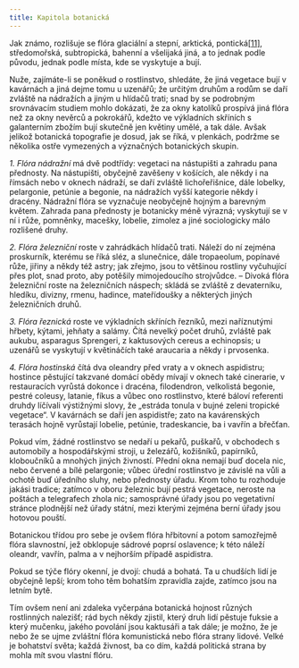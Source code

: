 ```yaml
---
title: Kapitola botanická
---
```


Jak známo, rozlišuje se flóra glaciální a stepní, arktická, pontická[\[11\]](./resources/undefined), středomořská, subtropická, bahenní a všelijaká jiná, a to jednak podle původu, jednak podle místa, kde se vyskytuje a bují.

Nuže, zajímáte-li se poněkud o rostlinstvo, shledáte, že jiná vegetace bují v kavárnách a jiná dejme tomu u uzenářů; že určitým druhům a rodům se daří zvláště na nádražích a jiným u hlídačů trati; snad by se podrobným srovnávacím studiem mohlo dokázati, že za okny katolíků prospívá jiná flóra než za okny nevěrců a pokrokářů, kdežto ve výkladních skříních s galanterním zbožím bují skutečně jen květiny umělé, a tak dále. Avšak jelikož botanická topografie je dosud, jak se říká, v plenkách, podržme se několika ostře vymezených a význačných botanických skupin.

_1\. Flóra nádražní_ má dvě podtřídy: vegetaci na nástupišti a zahradu pana přednosty. Na nástupišti, obyčejně zavěšeny v košících, ale někdy i na římsách nebo v oknech nádraží, se daří zvláště lichořeřišnice, dále lobelky, pelargonie, petúnie a begonie, na nádražích vyšší kategorie někdy i dracény. Nádražní flóra se vyznačuje neobyčejně hojným a barevným květem. Zahrada pana přednosty je botanicky méně výrazná; vyskytují se v ní i růže, pomněnky, macešky, lobelie, zimolez a jiné sociologicky málo rozlišené druhy.

_2\. Flóra železniční_ roste v zahrádkách hlídačů trati. Náleží do ní zejména proskurník, kterému se říká sléz, a slunečnice, dále tropaeolum, popínavé růže, jiřiny a někdy též astry; jak zřejmo, jsou to většinou rostliny vyčuhující přes plot, snad proto, aby potěšily mimojedoucího strojvůdce. – Divoká flóra železniční roste na železničních náspech; skládá se zvláště z devaterníku, hledíku, divizny, rmenu, hadince, mateřídoušky a některých jiných železničních druhů.

_3\. Flóra řeznická_ roste ve výkladních skříních řezníků, mezi naříznutými hřbety, kýtami, jehňaty a salámy. Čítá nevelký počet druhů, zvláště pak aukubu, asparagus Sprengeri, z kaktusových cereus a echinopsis; u uzenářů se vyskytují v květináčích také araucaria a někdy i prvosenka.

_4\. Flóra hostinská_ čítá dva oleandry před vraty a v oknech aspidistru; hostince pěstující takzvané domácí obědy mívají v oknech také cinerarie, v restauracích vyrůstá dokonce i dracéna, filodendron, velkolistá begonie, pestré coleusy, latanie, fíkus a vůbec ono rostlinstvo, které báloví referenti druhdy líčívali výstižnými slovy, že „estráda tonula v bujné zeleni tropické vegetace“. V kavárnách se daří jen aspidistře; zato na kavárenských terasách hojně vyrůstají lobelie, petúnie, tradeskancie, ba i vavřín a břečťan.

Pokud vím, žádné rostlinstvo se nedaří u pekařů, puškařů, v obchodech s automobily a hospodářskými stroji, u železářů, kožišníků, papírníků, kloboučníků a mnohých jiných živností. Přední okna nemají buď docela nic, nebo červené a bílé pelargonie; vůbec úřední rostlinstvo je závislé na vůli a ochotě buď úředního sluhy, nebo přednosty úřadu. Krom toho tu rozhoduje jakási tradice; zatímco v oboru železnic bují pestrá vegetace, neroste na poštách a telegrafech zhola nic; samosprávné úřady jsou po vegetativní stránce plodnější než úřady státní, mezi kterými zejména berní úřady jsou hotovou pouští.

Botanickou třídou pro sebe je ovšem flóra hřbitovní a potom samozřejmě flóra slavnostní, jež obklopuje sádrové poprsí oslavence; k této náleží oleandr, vavřín, palma a v nejhorším případě aspidistra.

Pokud se týče flóry okenní, je dvojí: chudá a bohatá. Ta u chudších lidí je obyčejně lepší; krom toho těm bohatším zpravidla zajde, zatímco jsou na letním bytě.

Tím ovšem není ani zdaleka vyčerpána botanická hojnost různých rostlinných nalezišť; rád bych někdy zjistil, který druh lidí pěstuje fuksie a který mučenku, jakého povolání jsou kaktusáři a tak dále; je možno, že je nebo že se ujme zvláštní flóra komunistická nebo flóra strany lidové. Velké je bohatství světa; každá živnost, ba co dím, každá politická strana by mohla mít svou vlastní flóru.
